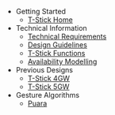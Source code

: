 - Getting Started
  - [T-Stick Home](README)
- Technical Information
  - [Technical Requirements](Technical%20Requirements%20and%20Constraints.md)
  - [Design Guidelines](T-Stick%20Design%20Guidelines.md)
  - [T-Stick Functions](T-Stick-functions.md)
  - [Availability Modelling](Availability%20Modelling.md)
- Previous Designs
  - [T-Stick 4GW](./designs/T-Stick%204GW.md)
  - [T-Stick 5GW](./designs/T-Stick%205GW.md)
- Gesture Algorithms
  - [Puara](./algorithms/Puara%20Gestures.md)